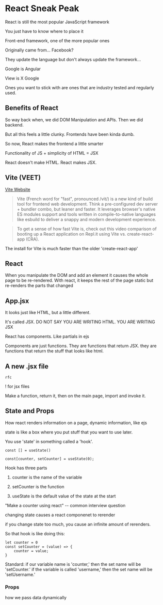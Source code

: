 # React Sneak Peak

React is still the most popular JavaScript framework

You just have to know where to place it

Front-end framework, one of the more popular ones

Originally came from... Facebook?

They update the language but don't always update the framework...

Google is Angular

View is X Google

Ones you want to stick with are ones that are industry tested and regularly used.

## Benefits of React

So way back when, we did DOM Manipulation and APIs. Then we did backend.

But all this feels a little clunky. Frontends have been kinda dumb.

So now, React makes the frontend a little smarter

Functionality of JS + simplicity of HTML = JSX

React doesn't make HTML. React makes JSX.

## Vite (VEET)

[Vite Website](https://vitejs.dev/blog/announcing-vite2.html)

> Vite (French word for "fast", pronounced /vit/) is a new kind of build tool for frontend web development. Think a pre-configured dev server + bundler combo, but leaner and faster. It leverages browser's native ES modules support and tools written in compile-to-native languages like esbuild to deliver a snappy and modern development experience.

> To get a sense of how fast Vite is, check out this video comparison of booting up a React application on Repl.it using Vite vs. create-react-app (CRA).

The install for Vite is much faster than the older 'create-react-app'

## React

When you manipulate the DOM and add an element it causes the whole page to be re-rendered. With react, it keeps the rest of the page static but re-renders the parts that changed

## App.jsx

It looks just like HTML, but a little different.

It's called JSX. DO NOT SAY YOU ARE WRITING HTML. YOU ARE WRITING JSX

React has components. Like partials in ejs

Components are just functions. They are functions that return JSX. they are functions that return the stuff that looks like html.

## A new .jsx file

    rfc

! for jsx files

Make a function, return it, then on the main page, import and invoke it.

## State and Props

How react renders information on a page, dynamic information, like ejs

state is like a box where you put stuff that you want to use later.

You use 'state' in something called a 'hook'.

    const [] = useState()

    const[counter, setCounter] = useState(0);

Hook has three parts

1. counter is the name of the variable

2. setCounter is the function

3. useState is the default value of the state at the start

"Make a counter using react" -- common interview question

changing state causes a react componenet to rerender

if you change state too much, you cause an infinite amount of rerenders.

So that hook is like doing this:

    let counter = 0
    const setCounter = (value) => {
        counter = value;
    }

Standard: if our variable name is 'counter,' then the set name will be 'setCounter.' if the variable is called 'username,' then the set name will be 'setUsername.'

### Props

how we pass data dynamically
